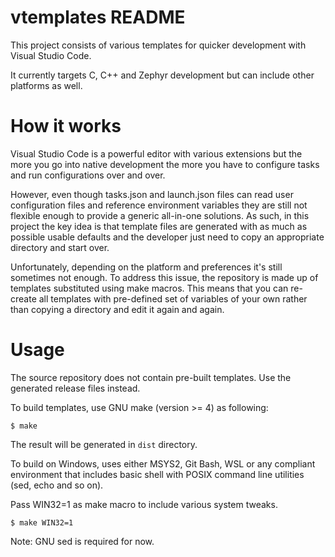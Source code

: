 vtemplates README
=================

This project consists of various templates for quicker development with Visual
Studio Code.

It currently targets C, C++ and Zephyr development but can include other
platforms as well.

How it works
============

Visual Studio Code is a powerful editor with various extensions but the more you
go into native development the more you have to configure tasks and run
configurations over and over.

However, even though tasks.json and launch.json files can read user
configuration files and reference environment variables they are still not
flexible enough to provide a generic all-in-one solutions. As such, in this
project the key idea is that template files are generated with as much as
possible usable defaults and the developer just need to copy an appropriate
directory and start over.

Unfortunately, depending on the platform and preferences it's still sometimes
not enough. To address this issue, the repository is made up of templates
substituted using make macros. This means that you can re-create all templates
with pre-defined set of variables of your own rather than copying a directory
and edit it again and again.

Usage
=====

The source repository does not contain pre-built templates. Use the generated
release files instead.

To build templates, use GNU make (version >= 4) as following:

    $ make

The result will be generated in `dist` directory.

To build on Windows, uses either MSYS2, Git Bash, WSL or any compliant
environment that includes basic shell with POSIX command line utilities (sed,
echo and so on).

Pass WIN32=1 as make macro to include various system tweaks.

    $ make WIN32=1

Note: GNU sed is required for now.
